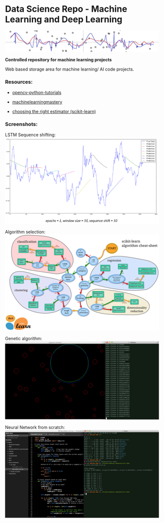 # Data Science Repo - Machine Learning and Deep Learning
![alt text](https://github.com/amkent5/MachineLearning/blob/master/Building%20Machine%20Learning%20Systems/Images/SVM_Image.png)

**Controlled repository for machine learning projects**


Web based storage area for machine learning/ AI code projects.

### Resources:
- [opencv-python-tutorials](http://opencv-python-tutroals.readthedocs.org/en/latest/py_tutorials/py_ml/py_table_of_contents_ml/py_table_of_contents_ml.html)

- [machinelearningmastery](http://www.machinelearningmastery.com/blog/)

- [choosing the right estimator (scikit-learn)](http://scikit-learn.org/stable/tutorial/machine_learning_map/index.html)


### Screenshots:
LSTM Sequence shifting:
![alt text](https://github.com/amkent5/MachineLearning/blob/master/AI/AI_Images/LSTM_initiators.png)

Algorithm selection:
![alt text](https://github.com/amkent5/MachineLearning/blob/master/Building%20Machine%20Learning%20Systems/Images/ScikitLearn_AlgCheatSheet.png)

Genetic algorithm:
![alt text](https://github.com/amkent5/MachineLearning/blob/master/AI/AI_Images/GeneticAlgorithm_Circle.png)

Neural Network from scratch:
![alt text](https://github.com/amkent5/MachineLearning/blob/master/AI/AI_Images/NNet.png)
